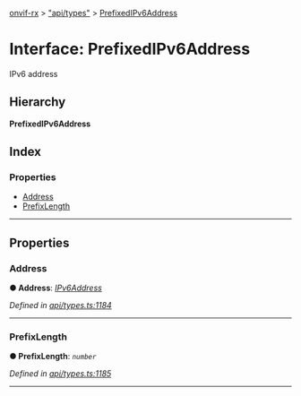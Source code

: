 [onvif-rx](../README.md) > ["api/types"](../modules/_api_types_.md) > [PrefixedIPv6Address](../interfaces/_api_types_.prefixedipv6address.md)

# Interface: PrefixedIPv6Address

IPv6 address

## Hierarchy

**PrefixedIPv6Address**

## Index

### Properties

* [Address](_api_types_.prefixedipv6address.md#address)
* [PrefixLength](_api_types_.prefixedipv6address.md#prefixlength)

---

## Properties

<a id="address"></a>

###  Address

**● Address**: *[IPv6Address](../modules/_api_types_.md#ipv6address)*

*Defined in [api/types.ts:1184](https://github.com/patrickmichalina/onvif-rx/blob/1596479/src/api/types.ts#L1184)*

___
<a id="prefixlength"></a>

###  PrefixLength

**● PrefixLength**: *`number`*

*Defined in [api/types.ts:1185](https://github.com/patrickmichalina/onvif-rx/blob/1596479/src/api/types.ts#L1185)*

___

